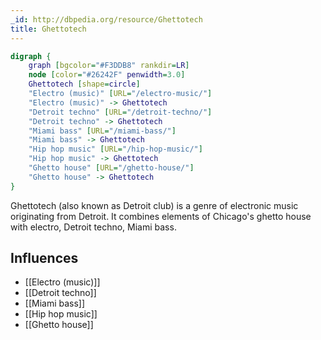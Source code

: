 ```yaml
---
_id: http://dbpedia.org/resource/Ghettotech
title: Ghettotech
---
```


```dot
digraph {
	graph [bgcolor="#F3DDB8" rankdir=LR]
	node [color="#26242F" penwidth=3.0]
	Ghettotech [shape=circle]
	"Electro (music)" [URL="/electro-music/"]
	"Electro (music)" -> Ghettotech
	"Detroit techno" [URL="/detroit-techno/"]
	"Detroit techno" -> Ghettotech
	"Miami bass" [URL="/miami-bass/"]
	"Miami bass" -> Ghettotech
	"Hip hop music" [URL="/hip-hop-music/"]
	"Hip hop music" -> Ghettotech
	"Ghetto house" [URL="/ghetto-house/"]
	"Ghetto house" -> Ghettotech
}
```

Ghettotech (also known as Detroit club) is a genre of electronic music originating from Detroit. It combines elements of Chicago's ghetto house with electro, Detroit techno, Miami bass.

## Influences

- [[Electro (music)]]
- [[Detroit techno]]
- [[Miami bass]]
- [[Hip hop music]]
- [[Ghetto house]]
